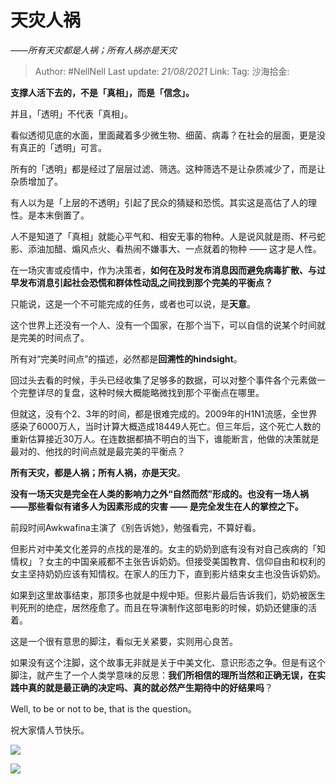 # 天灾人祸

*——所有天灾都是人祸；所有人祸亦是天灾*

> Author: #NellNell
> Last update: *21/08/2021*
> Link:
> Tag:
> 沙海拾金:

**支撑人活下去的，不是「真相」，而是「信念」。**

并且，「透明」不代表「真相」。

看似透彻见底的水面，里面藏着多少微生物、细菌、病毒？在社会的层面，更是没有真正的「透明」可言。

所有的「透明」都是经过了层层过滤、筛选。这种筛选不是让杂质减少了，而是让杂质增加了。

有人以为是「上层的不透明」引起了民众的猜疑和恐慌。其实这是高估了人的理性。是本末倒置了。

人不是知道了「真相」就能心平气和、相安无事的物种。人是说风就是雨、杯弓蛇影、添油加醋、煽风点火、看热闹不嫌事大、一点就着的物种 —— 这才是人性。

在一场灾害或疫情中，作为决策者，**如何在及时发布消息因而避免病毒扩散、与过早发布消息引起社会恐慌和群体性动乱之间找到那个完美的平衡点？**

只能说，这是一个不可能完成的任务，或者也可以说，是**天意**。

这个世界上还没有一个人、没有一个国家，在那个当下，可以自信的说某个时间就是完美的时间点了。

所有对“完美时间点”的描述，必然都是**回溯性的hindsight**。

回过头去看的时候，手头已经收集了足够多的数据，可以对整个事件各个元素做一个完整详尽的复盘，这种时候大概能略微找到那个平衡点在哪里。

但就这，没有个2、3年的时间，都是很难完成的。2009年的H1N1流感，全世界感染了6000万人，当时计算大概造成18449人死亡。但三年后，这个死亡人数的重新估算接近30万人。在连数据都搞不明白的当下，谁能断言，他做的决策就是最对的、他找的时间点就是最完美的平衡点？

**所有天灾，都是人祸；所有人祸，亦是天灾**。

**没有一场天灾是完全在人类的影响力之外“自然而然”形成的。也没有一场人祸 ——那些看似有诸多人为因素形成的灾害 —— 是完全发生在人的掌控之下。**

前段时间Awkwafina主演了《别告诉她》，勉强看完，不算好看。

但影片对中美文化差异的点找的是准的。女主的奶奶到底有没有对自己疾病的「知情权」？女主的中国亲戚都不主张告诉奶奶。但接受美国教育、信仰自由和权利的女主坚持奶奶应该有知情权。在家人的压力下，直到影片结束女主也没告诉奶奶。

如果到这里故事结束，那顶多也就是中规中矩。但影片最后告诉我们，奶奶被医生判死刑的绝症，居然痊愈了。而且在导演制作这部电影的时候，奶奶还健康的活着。

这是一个很有意思的脚注，看似无关紧要，实则用心良苦。

如果没有这个注脚，这个故事无非就是关于中美文化、意识形态之争。但是有这个脚注，就产生了一个人类学意味的反思：**我们所相信的理所当然和正确无误，在实践中真的就是最正确的决定吗、真的就必然产生期待中的好结果吗**？

Well, to be or not to be, that is the question。

祝大家情人节快乐。

![](https://pic4.zhimg.com/v2-aecafa27696eb6926130ce54d15fa1a3_b.jpg)

![](https://pic4.zhimg.com/80/v2-aecafa27696eb6926130ce54d15fa1a3_720w.jpg)
